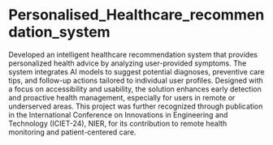 # Personalised_Healthcare_recommendation_system


Developed an intelligent healthcare recommendation system that provides personalized health advice by analyzing user-provided symptoms. The system integrates AI models to suggest potential diagnoses, preventive care tips, and follow-up actions tailored to individual user profiles. Designed with a focus on accessibility and usability, the solution enhances early detection and proactive health management, especially for users in remote or underserved areas. This project was further recognized through publication in the International Conference on Innovations in Engineering and Technology (ICIET-24), NIER, for its contribution to remote health monitoring and patient-centered care.

